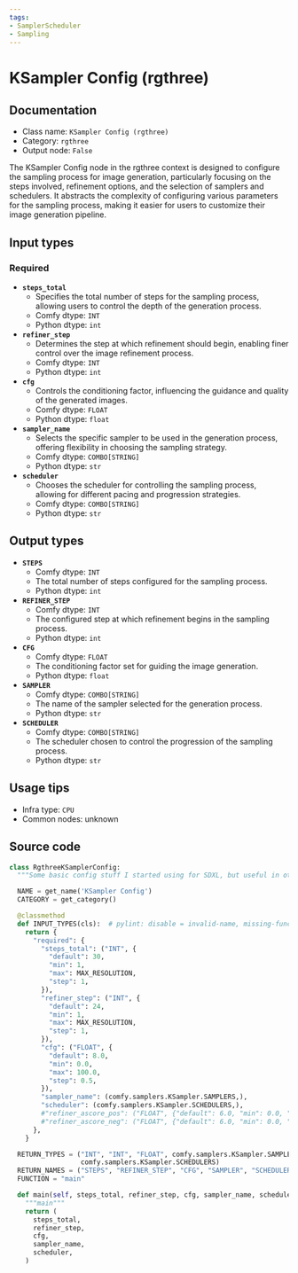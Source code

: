 ```yaml
---
tags:
- SamplerScheduler
- Sampling
---
```


# KSampler Config (rgthree)
## Documentation
- Class name: `KSampler Config (rgthree)`
- Category: `rgthree`
- Output node: `False`

The KSampler Config node in the rgthree context is designed to configure the sampling process for image generation, particularly focusing on the steps involved, refinement options, and the selection of samplers and schedulers. It abstracts the complexity of configuring various parameters for the sampling process, making it easier for users to customize their image generation pipeline.
## Input types
### Required
- **`steps_total`**
    - Specifies the total number of steps for the sampling process, allowing users to control the depth of the generation process.
    - Comfy dtype: `INT`
    - Python dtype: `int`
- **`refiner_step`**
    - Determines the step at which refinement should begin, enabling finer control over the image refinement process.
    - Comfy dtype: `INT`
    - Python dtype: `int`
- **`cfg`**
    - Controls the conditioning factor, influencing the guidance and quality of the generated images.
    - Comfy dtype: `FLOAT`
    - Python dtype: `float`
- **`sampler_name`**
    - Selects the specific sampler to be used in the generation process, offering flexibility in choosing the sampling strategy.
    - Comfy dtype: `COMBO[STRING]`
    - Python dtype: `str`
- **`scheduler`**
    - Chooses the scheduler for controlling the sampling process, allowing for different pacing and progression strategies.
    - Comfy dtype: `COMBO[STRING]`
    - Python dtype: `str`
## Output types
- **`STEPS`**
    - Comfy dtype: `INT`
    - The total number of steps configured for the sampling process.
    - Python dtype: `int`
- **`REFINER_STEP`**
    - Comfy dtype: `INT`
    - The configured step at which refinement begins in the sampling process.
    - Python dtype: `int`
- **`CFG`**
    - Comfy dtype: `FLOAT`
    - The conditioning factor set for guiding the image generation.
    - Python dtype: `float`
- **`SAMPLER`**
    - Comfy dtype: `COMBO[STRING]`
    - The name of the sampler selected for the generation process.
    - Python dtype: `str`
- **`SCHEDULER`**
    - Comfy dtype: `COMBO[STRING]`
    - The scheduler chosen to control the progression of the sampling process.
    - Python dtype: `str`
## Usage tips
- Infra type: `CPU`
- Common nodes: unknown


## Source code
```python
class RgthreeKSamplerConfig:
  """Some basic config stuff I started using for SDXL, but useful in other spots too."""

  NAME = get_name('KSampler Config')
  CATEGORY = get_category()

  @classmethod
  def INPUT_TYPES(cls):  # pylint: disable = invalid-name, missing-function-docstring
    return {
      "required": {
        "steps_total": ("INT", {
          "default": 30,
          "min": 1,
          "max": MAX_RESOLUTION,
          "step": 1,
        }),
        "refiner_step": ("INT", {
          "default": 24,
          "min": 1,
          "max": MAX_RESOLUTION,
          "step": 1,
        }),
        "cfg": ("FLOAT", {
          "default": 8.0,
          "min": 0.0,
          "max": 100.0,
          "step": 0.5,
        }),
        "sampler_name": (comfy.samplers.KSampler.SAMPLERS,),
        "scheduler": (comfy.samplers.KSampler.SCHEDULERS,),
        #"refiner_ascore_pos": ("FLOAT", {"default": 6.0, "min": 0.0, "max": 1000.0, "step": 0.01}),
        #"refiner_ascore_neg": ("FLOAT", {"default": 6.0, "min": 0.0, "max": 1000.0, "step": 0.01}),
      },
    }

  RETURN_TYPES = ("INT", "INT", "FLOAT", comfy.samplers.KSampler.SAMPLERS,
                  comfy.samplers.KSampler.SCHEDULERS)
  RETURN_NAMES = ("STEPS", "REFINER_STEP", "CFG", "SAMPLER", "SCHEDULER")
  FUNCTION = "main"

  def main(self, steps_total, refiner_step, cfg, sampler_name, scheduler):
    """main"""
    return (
      steps_total,
      refiner_step,
      cfg,
      sampler_name,
      scheduler,
    )

```
